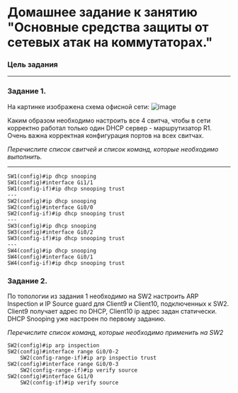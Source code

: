 # Домашнее задание к занятию "Основные средства защиты от сетевых атак на коммутаторах."

### Цель задания
------  
### Задание 1. 

На картинке изображена схема офисной сети:
![image](https://user-images.githubusercontent.com/51816695/160147812-5bd15814-762e-4cec-b27e-e8a601f461da.png)

Каким образом необходимо настроить все 4 свитча, чтобы в сети корректно работал только один DHCP сервер - маршрутизатор R1.
Очень важна корректная конфигурация портов на всех свитчах.

*Перечислите список свитчей и список команд, которые необходимо выполнить.*

------
```
SW1(config)#ip dhcp snooping
SW1(config)#interface Gi1/1
SW1(config-if)#ip dhcp snooping trust
---
SW2(config)#ip dhcp snooping
SW2(config)#interface Gi0/0
SW2(config-if)#ip dhcp snooping trust
---
SW3(config)#ip dhcp snooping
SW3(config)#interface Gi0/2
SW3(config-if)#ip dhcp snooping trust
---
SW4(config)#ip dhcp snooping
SW4(config)#interface Gi0/1
SW4(config-if)#ip dhcp snooping trust
```



### Задание 2. 

По топологии из задания 1 необходимо на SW2 настроить ARP Inspection и IP Source guard для Client9 и Client10, подключенных к SW2.
Client9 получает адрес по DHCP, Client10 ip адрес задан статически. DHCP Snooping уже настроен по первому заданию.

*Перечислите список команд, которые необходимо применить на SW2*

```
SW2(config)#ip arp inspection
SW2(config)#interface range Gi0/0-2
    SW2(config-range-if)#ip arp inspectio trust
SW2(config)#interface range Gi0/0-3
    SW2(config-range-if)#ip verify source
SW2(config)#interface Gi1/0
    SW2(config-if)#ip verify source
```

